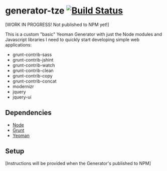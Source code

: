 # generator-tze [![Build Status](https://secure.travis-ci.org/tlei123/generator-tze.png?branch=master)](https://travis-ci.org/tlei123/generator-tze)
[WORK IN PROGRESS!  Not published to NPM yet!]

This is a custom "basic" Yeoman Generator with just the Node modules and Javascript libraries I need to quickly start developing simple web applications:

 * grunt-contrib-sass
 * grunt-contrib-jshint
 * grunt-contrib-watch
 * grunt-contrib-clean
 * grunt-contrib-copy
 * grunt-contrib-concat
 * modernizr
 * jquery
 * jquery-ui

## Dependencies

 * [Node](http://nodejs.org/)
 * [Grunt](http://gruntjs.com/)
 * [Yeoman](http://yeoman.io)

## Setup

[Instructions will be provided when the Generator's published to NPM]
